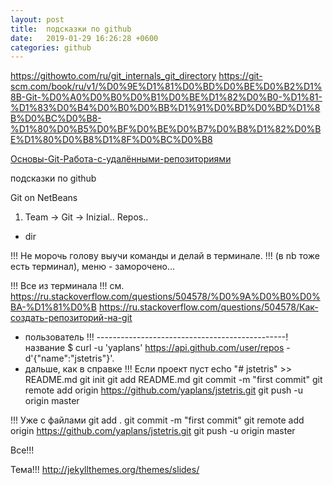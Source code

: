 ```yaml
---
layout: post
title:  подсказки по github
date:   2019-01-29 16:26:28 +0600
categories: github
---
```

https://githowto.com/ru/git_internals_git_directory
https://git-scm.com/book/ru/v1/%D0%9E%D1%81%D0%BD%D0%BE%D0%B2%D1%8B-Git-%D0%A0%D0%B0%D0%B1%D0%BE%D1%82%D0%B0-%D1%81-%D1%83%D0%B4%D0%B0%D0%BB%D1%91%D0%BD%D0%BD%D1%8B%D0%BC%D0%B8-%D1%80%D0%B5%D0%BF%D0%BE%D0%B7%D0%B8%D1%82%D0%BE%D1%80%D0%B8%D1%8F%D0%BC%D0%B8

[Основы-Git-Работа-с-удалёнными-репозиториями](https://git-scm.com/book/ru/v1/Основы-Git-Работа-с-удалёнными-репозиториями)



подсказки по github

Git on NetBeans

1. Team -> Git -> Inizial.. Repos..
- dir

!!! Не морочь голову выучи команды и делай в терминале.
!!! (в nb тоже есть терминал), меню - заморочено...

!!! Все из терминала !!!
см. https://ru.stackoverflow.com/questions/504578/%D0%9A%D0%B0%D0%BA-%D1%81%D0%B
    https://ru.stackoverflow.com/questions/504578/Как-создать-репозиторий-на-git
- пользователь !!! -----------------------------------------------! название
$ curl -u 'yaplans' https://api.github.com/user/repos -d'{"name":"jstetris"}'.
- дальше, как в справке
!!! Если проект пуст
echo "# jstetris" >> README.md
git init
git add README.md
git commit -m "first commit"
git remote add origin https://github.com/yaplans/jstetris.git
git push -u origin master

!!! Уже с файлами
git add .
git commit -m "first commit"
git remote add origin https://github.com/yaplans/jstetris.git
git push -u origin master

Все!!!

Тема!!!
http://jekyllthemes.org/themes/slides/

